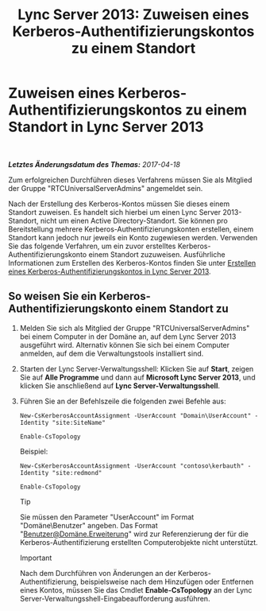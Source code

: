 ﻿---
title: 'Lync Server 2013: Zuweisen eines Kerberos-Authentifizierungskontos zu einem Standort'
TOCTitle: Zuweisen eines Kerberos-Authentifizierungskontos zu einem Standort
ms:assetid: 3d9c587c-c8b8-4f81-8ed9-1458a31fc292
ms:mtpsurl: https://technet.microsoft.com/de-de/library/Gg425901(v=OCS.15)
ms:contentKeyID: 49293763
ms.date: 04/18/2017
mtps_version: v=OCS.15
ms.translationtype: HT
---

# Zuweisen eines Kerberos-Authentifizierungskontos zu einem Standort in Lync Server 2013

 

_**Letztes Änderungsdatum des Themas:** 2017-04-18_

Zum erfolgreichen Durchführen dieses Verfahrens müssen Sie als Mitglied der Gruppe "RTCUniversalServerAdmins" angemeldet sein.

Nach der Erstellung des Kerberos-Kontos müssen Sie dieses einem Standort zuweisen. Es handelt sich hierbei um einen Lync Server 2013-Standort, nicht um einen Active Directory-Standort. Sie können pro Bereitstellung mehrere Kerberos-Authentifizierungskonten erstellen, einem Standort kann jedoch nur jeweils ein Konto zugewiesen werden. Verwenden Sie das folgende Verfahren, um ein zuvor erstelltes Kerberos-Authentifizierungskonto einem Standort zuzuweisen. Ausführliche Informationen zum Erstellen des Kerberos-Kontos finden Sie unter [Erstellen eines Kerberos-Authentifizierungskontos in Lync Server 2013](lync-server-2013-create-a-kerberos-authentication-account.md).

## So weisen Sie ein Kerberos-Authentifizierungskonto einem Standort zu

1.  Melden Sie sich als Mitglied der Gruppe "RTCUniversalServerAdmins" bei einem Computer in der Domäne an, auf dem Lync Server 2013 ausgeführt wird. Alternativ können Sie sich bei einem Computer anmelden, auf dem die Verwaltungstools installiert sind.

2.  Starten der Lync Server-Verwaltungsshell: Klicken Sie auf **Start**, zeigen Sie auf **Alle Programme** und dann auf **Microsoft Lync Server 2013**, und klicken Sie anschließend auf **Lync Server-Verwaltungsshell**.

3.  Führen Sie an der Befehlszeile die folgenden zwei Befehle aus:
    
        New-CsKerberosAccountAssignment -UserAccount "Domain\UserAccount" -Identity "site:SiteName"
    
        Enable-CsTopology
    
    Beispiel:
    
        New-CsKerberosAccountAssignment -UserAccount "contoso\kerbauth" -Identity "site:redmond"
    
        Enable-CsTopology
    

    > [!TIP]
    > Sie müssen den Parameter "UserAccount" im Format "Domäne\Benutzer" angeben. Das Format "Benutzer@Domäne.Erweiterung" wird zur Referenzierung der für die Kerberos-Authentifizierung erstellten Computerobjekte nicht unterstützt.

    

    > [!IMPORTANT]
    > Nach dem Durchführen von Änderungen an der Kerberos-Authentifizierung, beispielsweise nach dem Hinzufügen oder Entfernen eines Kontos, müssen Sie das Cmdlet <STRONG>Enable-CsTopology</STRONG> an der Lync Server-Verwaltungsshell-Eingabeaufforderung ausführen.



